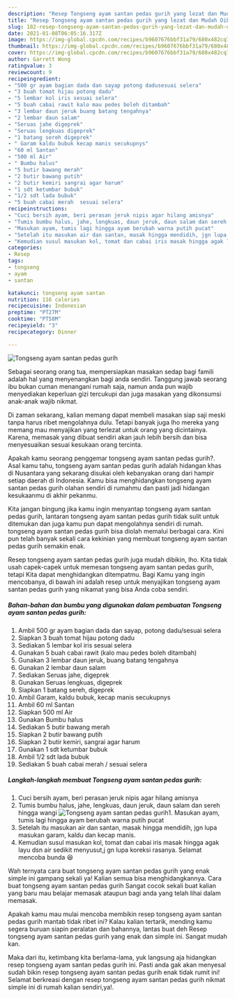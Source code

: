 ```yaml
---
description: "Resep Tongseng ayam santan pedas gurih yang lezat dan Mudah Dibuat"
title: "Resep Tongseng ayam santan pedas gurih yang lezat dan Mudah Dibuat"
slug: 182-resep-tongseng-ayam-santan-pedas-gurih-yang-lezat-dan-mudah-dibuat
date: 2021-01-08T06:05:16.317Z
image: https://img-global.cpcdn.com/recipes/b9607676bbf31a79/680x482cq70/tongseng-ayam-santan-pedas-gurih-foto-resep-utama.jpg
thumbnail: https://img-global.cpcdn.com/recipes/b9607676bbf31a79/680x482cq70/tongseng-ayam-santan-pedas-gurih-foto-resep-utama.jpg
cover: https://img-global.cpcdn.com/recipes/b9607676bbf31a79/680x482cq70/tongseng-ayam-santan-pedas-gurih-foto-resep-utama.jpg
author: Garrett Wong
ratingvalue: 3
reviewcount: 9
recipeingredient:
- "500 gr ayam bagian dada dan sayap potong dadusesuai selera"
- "3 buah tomat hijau potong dadu"
- "5 lembar kol iris sesuai selera"
- "5 buah cabai rawit kalo mau pedes boleh ditambah"
- "3 lembar daun jeruk buang batang tengahnya"
- "2 lembar daun salam"
- "Seruas jahe digeprek"
- "Seruas lengkuas digeprek"
- "1 batang sereh digeprek"
- " Garam kaldu bubuk kecap manis secukupnys"
- "60 ml Santan"
- "500 ml Air"
- " Bumbu halus"
- "5 butir bawang merah"
- "2 butir bawang putih"
- "2 butir kemiri sangrai agar harum"
- "1 sdt ketumbar bubuk"
- "1/2 sdt lada bubuk"
- "5 buah cabai merah  sesuai selera"
recipeinstructions:
- "Cuci bersih ayam, beri perasan jeruk nipis agar hilang amisnya"
- "Tumis bumbu halus, jahe, lengkuas, daun jeruk, daun salam dan sereh hingga wangi"
- "Masukan ayam, tumis lagi hingga ayam berubah warna putih pucat"
- "Setelah itu masukan air dan santan, masak hingga mendidih, jgn lupa masukan garam, kaldu dan kecap manis."
- "Kemudian susul masukan kol, tomat dan cabai iris masak hingga agak layu dsn air sedikit menyusut,j gn lupa koreksi rasanya. Selamat mencoba bunda 😆"
categories:
- Resep
tags:
- tongseng
- ayam
- santan

katakunci: tongseng ayam santan 
nutrition: 116 calories
recipecuisine: Indonesian
preptime: "PT27M"
cooktime: "PT58M"
recipeyield: "3"
recipecategory: Dinner

---
```



![Tongseng ayam santan pedas gurih](https://img-global.cpcdn.com/recipes/b9607676bbf31a79/680x482cq70/tongseng-ayam-santan-pedas-gurih-foto-resep-utama.jpg)

Sebagai seorang orang tua, mempersiapkan masakan sedap bagi famili adalah hal yang menyenangkan bagi anda sendiri. Tanggung jawab seorang ibu bukan cuman menangani rumah saja, namun anda pun wajib menyediakan keperluan gizi tercukupi dan juga masakan yang dikonsumsi anak-anak wajib nikmat.

Di zaman  sekarang, kalian memang dapat membeli masakan siap saji meski tanpa harus ribet mengolahnya dulu. Tetapi banyak juga lho mereka yang memang mau menyajikan yang terlezat untuk orang yang dicintainya. Karena, memasak yang dibuat sendiri akan jauh lebih bersih dan bisa menyesuaikan sesuai kesukaan orang tercinta. 



Apakah kamu seorang penggemar tongseng ayam santan pedas gurih?. Asal kamu tahu, tongseng ayam santan pedas gurih adalah hidangan khas di Nusantara yang sekarang disukai oleh kebanyakan orang dari hampir setiap daerah di Indonesia. Kamu bisa menghidangkan tongseng ayam santan pedas gurih olahan sendiri di rumahmu dan pasti jadi hidangan kesukaanmu di akhir pekanmu.

Kita jangan bingung jika kamu ingin menyantap tongseng ayam santan pedas gurih, lantaran tongseng ayam santan pedas gurih tidak sulit untuk ditemukan dan juga kamu pun dapat mengolahnya sendiri di rumah. tongseng ayam santan pedas gurih bisa diolah memalui berbagai cara. Kini pun telah banyak sekali cara kekinian yang membuat tongseng ayam santan pedas gurih semakin enak.

Resep tongseng ayam santan pedas gurih juga mudah dibikin, lho. Kita tidak usah capek-capek untuk memesan tongseng ayam santan pedas gurih, tetapi Kita dapat menghidangkan ditempatmu. Bagi Kamu yang ingin mencobanya, di bawah ini adalah resep untuk menyajikan tongseng ayam santan pedas gurih yang nikamat yang bisa Anda coba sendiri.

<!--inarticleads1-->

##### Bahan-bahan dan bumbu yang digunakan dalam pembuatan Tongseng ayam santan pedas gurih:

1. Ambil 500 gr ayam bagian dada dan sayap, potong dadu/sesuai selera
1. Siapkan 3 buah tomat hijau potong dadu
1. Sediakan 5 lembar kol iris sesuai selera
1. Gunakan 5 buah cabai rawit (kalo mau pedes boleh ditambah)
1. Gunakan 3 lembar daun jeruk, buang batang tengahnya
1. Gunakan 2 lembar daun salam
1. Sediakan Seruas jahe, digeprek
1. Gunakan Seruas lengkuas, digeprek
1. Siapkan 1 batang sereh, digeprek
1. Ambil  Garam, kaldu bubuk, kecap manis secukupnys
1. Ambil 60 ml Santan
1. Siapkan 500 ml Air
1. Gunakan  Bumbu halus
1. Sediakan 5 butir bawang merah
1. Siapkan 2 butir bawang putih
1. Siapkan 2 butir kemiri, sangrai agar harum
1. Gunakan 1 sdt ketumbar bubuk
1. Ambil 1/2 sdt lada bubuk
1. Sediakan 5 buah cabai merah / sesuai selera




<!--inarticleads2-->

##### Langkah-langkah membuat Tongseng ayam santan pedas gurih:

1. Cuci bersih ayam, beri perasan jeruk nipis agar hilang amisnya
1. Tumis bumbu halus, jahe, lengkuas, daun jeruk, daun salam dan sereh hingga wangi
<img src="//assets-global.cpcdn.com/assets/icons/button_play-2c75c40dde080a61004c1f40b05d8f140eaff45d7e9e6481dc71c63d2e7c4909.png" alt="Tongseng ayam santan pedas gurih">1. Masukan ayam, tumis lagi hingga ayam berubah warna putih pucat
1. Setelah itu masukan air dan santan, masak hingga mendidih, jgn lupa masukan garam, kaldu dan kecap manis.
1. Kemudian susul masukan kol, tomat dan cabai iris masak hingga agak layu dsn air sedikit menyusut,j gn lupa koreksi rasanya. Selamat mencoba bunda 😆




Wah ternyata cara buat tongseng ayam santan pedas gurih yang enak simple ini gampang sekali ya! Kalian semua bisa menghidangkannya. Cara buat tongseng ayam santan pedas gurih Sangat cocok sekali buat kalian yang baru mau belajar memasak ataupun bagi anda yang telah lihai dalam memasak.

Apakah kamu mau mulai mencoba membikin resep tongseng ayam santan pedas gurih mantab tidak ribet ini? Kalau kalian tertarik, mending kamu segera buruan siapin peralatan dan bahannya, lantas buat deh Resep tongseng ayam santan pedas gurih yang enak dan simple ini. Sangat mudah kan. 

Maka dari itu, ketimbang kita berlama-lama, yuk langsung aja hidangkan resep tongseng ayam santan pedas gurih ini. Pasti anda gak akan menyesal sudah bikin resep tongseng ayam santan pedas gurih enak tidak rumit ini! Selamat berkreasi dengan resep tongseng ayam santan pedas gurih nikmat simple ini di rumah kalian sendiri,ya!.

